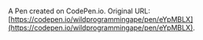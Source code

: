 # 

A Pen created on CodePen.io. Original URL: [https://codepen.io/wildprogrammingape/pen/eYpMBLX](https://codepen.io/wildprogrammingape/pen/eYpMBLX).


